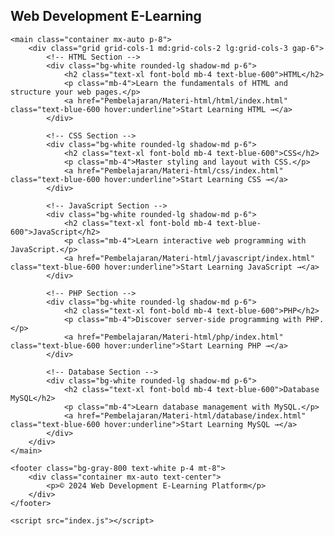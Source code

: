 <!DOCTYPE html>
<html lang="en">
<head>
    <meta charset="UTF-8">
    <meta name="viewport" content="width=device-width, initial-scale=1.0">
    <title>Web Development E-Learning Platform</title>
    <script src="https://cdn.tailwindcss.com"></script>
    <link rel="stylesheet" href="index.css">
</head>
<body class="bg-gray-100">
    <nav class="bg-blue-600 text-white p-4">
        <div class="container mx-auto">
            <h1 class="text-2xl font-bold">Web Development E-Learning</h1>
        </div>
    </nav>

    <main class="container mx-auto p-8">
        <div class="grid grid-cols-1 md:grid-cols-2 lg:grid-cols-3 gap-6">
            <!-- HTML Section -->
            <div class="bg-white rounded-lg shadow-md p-6">
                <h2 class="text-xl font-bold mb-4 text-blue-600">HTML</h2>
                <p class="mb-4">Learn the fundamentals of HTML and structure your web pages.</p>
                <a href="Pembelajaran/Materi-html/html/index.html" class="text-blue-600 hover:underline">Start Learning HTML →</a>
            </div>

            <!-- CSS Section -->
            <div class="bg-white rounded-lg shadow-md p-6">
                <h2 class="text-xl font-bold mb-4 text-blue-600">CSS</h2>
                <p class="mb-4">Master styling and layout with CSS.</p>
                <a href="Pembelajaran/Materi-html/css/index.html" class="text-blue-600 hover:underline">Start Learning CSS →</a>
            </div>

            <!-- JavaScript Section -->
            <div class="bg-white rounded-lg shadow-md p-6">
                <h2 class="text-xl font-bold mb-4 text-blue-600">JavaScript</h2>
                <p class="mb-4">Learn interactive web programming with JavaScript.</p>
                <a href="Pembelajaran/Materi-html/javascript/index.html" class="text-blue-600 hover:underline">Start Learning JavaScript →</a>
            </div>

            <!-- PHP Section -->
            <div class="bg-white rounded-lg shadow-md p-6">
                <h2 class="text-xl font-bold mb-4 text-blue-600">PHP</h2>
                <p class="mb-4">Discover server-side programming with PHP.</p>
                <a href="Pembelajaran/Materi-html/php/index.html" class="text-blue-600 hover:underline">Start Learning PHP →</a>
            </div>

            <!-- Database Section -->
            <div class="bg-white rounded-lg shadow-md p-6">
                <h2 class="text-xl font-bold mb-4 text-blue-600">Database MySQL</h2>
                <p class="mb-4">Learn database management with MySQL.</p>
                <a href="Pembelajaran/Materi-html/database/index.html" class="text-blue-600 hover:underline">Start Learning MySQL →</a>
            </div>
        </div>
    </main>

    <footer class="bg-gray-800 text-white p-4 mt-8">
        <div class="container mx-auto text-center">
            <p>© 2024 Web Development E-Learning Platform</p>
        </div>
    </footer>

    <script src="index.js"></script>
</body>
</html>